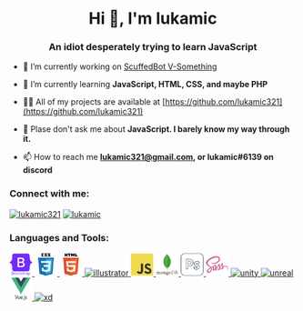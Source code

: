 <h1 align="center">Hi 👋, I'm lukamic</h1>
<h3 align="center">An idiot desperately trying to learn JavaScript</h3>

- 🔭 I’m currently working on [ScuffedBot V-Something](https://github.com/lukamic321/ScuffedBot-V12-Rebuild)

- 🌱 I’m currently learning **JavaScript, HTML, CSS, and maybe PHP**

- 👨‍💻 All of my projects are available at [https://github.com/lukamic321](https://github.com/lukamic321)

- 💬 Plase don't ask me about **JavaScript. I barely know my way through it.**

- 📫 How to reach me **lukamic321@gmail.com, or lukamic#6139 on discord**

<h3 align="left">Connect with me:</h3>
<p align="left">
<a href="https://twitter.com/lukamic321" target="blank"><img align="center" src="https://github.com/johan/svg-cleanups/blob/master/logos/twitter.svg" alt="lukamic321" height="30" width="40" /></a>
<a href="https://dribbble.com/lukamic" target="blank"><img align="center" src="https://cdn.dribbble.com/assets/dribbble-vector-ball-f320a6ba48a4ccf416ef6e396e204c899874565b694593834b6c23f978394498.svg" alt="lukamic" height="30" width="40" /></a>
</p>

<h3 align="left">Languages and Tools:</h3>
<p align="left"> <a href="https://getbootstrap.com" target="_blank"> <img src="https://raw.githubusercontent.com/devicons/devicon/master/icons/bootstrap/bootstrap-plain-wordmark.svg" alt="bootstrap" width="40" height="40"/> </a> <a href="https://www.w3schools.com/css/" target="_blank"> <img src="https://raw.githubusercontent.com/devicons/devicon/master/icons/css3/css3-original-wordmark.svg" alt="css3" width="40" height="40"/> </a> <a href="https://www.w3.org/html/" target="_blank"> <img src="https://raw.githubusercontent.com/devicons/devicon/master/icons/html5/html5-original-wordmark.svg" alt="html5" width="40" height="40"/> </a> <a href="https://www.adobe.com/in/products/illustrator.html" target="_blank"> <img src="https://www.vectorlogo.zone/logos/adobe_illustrator/adobe_illustrator-icon.svg" alt="illustrator" width="40" height="40"/> </a> <a href="https://developer.mozilla.org/en-US/docs/Web/JavaScript" target="_blank"> <img src="https://raw.githubusercontent.com/devicons/devicon/master/icons/javascript/javascript-original.svg" alt="javascript" width="40" height="40"/> </a> <a href="https://www.mongodb.com/" target="_blank"> <img src="https://raw.githubusercontent.com/devicons/devicon/master/icons/mongodb/mongodb-original-wordmark.svg" alt="mongodb" width="40" height="40"/> </a> <a href="https://www.photoshop.com/en" target="_blank"> <img src="https://raw.githubusercontent.com/devicons/devicon/master/icons/photoshop/photoshop-line.svg" alt="photoshop" width="40" height="40"/> </a> <a href="https://sass-lang.com" target="_blank"> <img src="https://raw.githubusercontent.com/devicons/devicon/master/icons/sass/sass-original.svg" alt="sass" width="40" height="40"/> </a> <a href="https://unity.com/" target="_blank"> <img src="https://www.vectorlogo.zone/logos/unity3d/unity3d-icon.svg" alt="unity" width="40" height="40"/> </a> <a href="https://unrealengine.com/" target="_blank"> <img src="https://raw.githubusercontent.com/kenangundogan/fontisto/036b7eca71aab1bef8e6a0518f7329f13ed62f6b/icons/svg/brand/unreal-engine.svg" alt="unreal" width="40" height="40"/> </a> <a href="https://vuejs.org/" target="_blank"> <img src="https://raw.githubusercontent.com/devicons/devicon/master/icons/vuejs/vuejs-original-wordmark.svg" alt="vuejs" width="40" height="40"/> </a> <a href="https://www.adobe.com/products/xd.html" target="_blank"> <img src="https://cdn.worldvectorlogo.com/logos/adobe-xd.svg" alt="xd" width="40" height="40"/> </a> </p>
